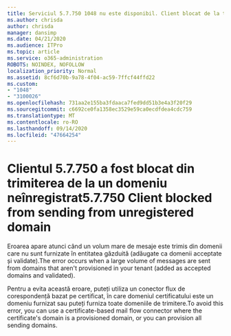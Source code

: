 ```yaml
---
title: Serviciul 5.7.750 1048 nu este disponibil. Client blocat de la trimiterea de la domenii neînregistrate
ms.author: chrisda
author: chrisda
manager: dansimp
ms.date: 04/21/2020
ms.audience: ITPro
ms.topic: article
ms.service: o365-administration
ROBOTS: NOINDEX, NOFOLLOW
localization_priority: Normal
ms.assetid: 8cf6d70b-9a78-4f04-ac59-7ffcf44ffd22
ms.custom:
- "1048"
- "3100026"
ms.openlocfilehash: 731aa2e155ba3fdaaca7fed9dd51b3e4a3f20f29
ms.sourcegitcommit: c6692ce0fa1358ec3529e59ca0ecdfdea4cdc759
ms.translationtype: MT
ms.contentlocale: ro-RO
ms.lasthandoff: 09/14/2020
ms.locfileid: "47664254"
---
```

# <a name="57750-client-blocked-from-sending-from-unregistered-domain"></a><span data-ttu-id="ad178-103">Clientul 5.7.750 a fost blocat din trimiterea de la un domeniu neînregistrat</span><span class="sxs-lookup"><span data-stu-id="ad178-103">5.7.750 Client blocked from sending from unregistered domain</span></span>

<span data-ttu-id="ad178-104">Eroarea apare atunci când un volum mare de mesaje este trimis din domenii care nu sunt furnizate în entitatea găzduită (adăugate ca domenii acceptate și validate).</span><span class="sxs-lookup"><span data-stu-id="ad178-104">The error occurs when a large volume of messages are sent from domains that aren't provisioned in your tenant (added as accepted domains and validated).</span></span>

<span data-ttu-id="ad178-105">Pentru a evita această eroare, puteți utiliza un conector flux de corespondență bazat pe certificat, în care domeniul certificatului este un domeniu furnizat sau puteți furniza toate domeniile de trimitere.</span><span class="sxs-lookup"><span data-stu-id="ad178-105">To avoid this error, you can use a certificate-based mail flow connector where the certificate's domain is a provisioned domain, or you can provision all sending domains.</span></span>
